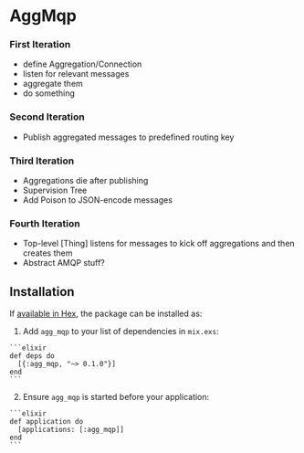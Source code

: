 # AggMqp

### First Iteration

* define Aggregation/Connection
* listen for relevant messages
* aggregate them
* do something

### Second Iteration

* Publish aggregated messages to predefined routing key

### Third Iteration

* Aggregations die after publishing
* Supervision Tree
* Add Poison to JSON-encode messages

### Fourth Iteration

* Top-level [Thing] listens for messages to kick off aggregations and then creates them
* Abstract AMQP stuff?

## Installation

If [available in Hex](https://hex.pm/docs/publish), the package can be installed as:

  1. Add `agg_mqp` to your list of dependencies in `mix.exs`:

    ```elixir
    def deps do
      [{:agg_mqp, "~> 0.1.0"}]
    end
    ```

  2. Ensure `agg_mqp` is started before your application:

    ```elixir
    def application do
      [applications: [:agg_mqp]]
    end
    ```

